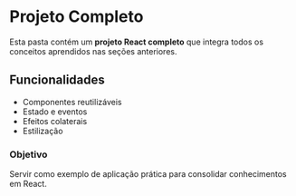 # Projeto Completo

Esta pasta contém um **projeto React completo** que integra todos os conceitos aprendidos nas seções anteriores.

## Funcionalidades

- Componentes reutilizáveis
- Estado e eventos
- Efeitos colaterais
- Estilização

### Objetivo

Servir como exemplo de aplicação prática para consolidar conhecimentos em React.
